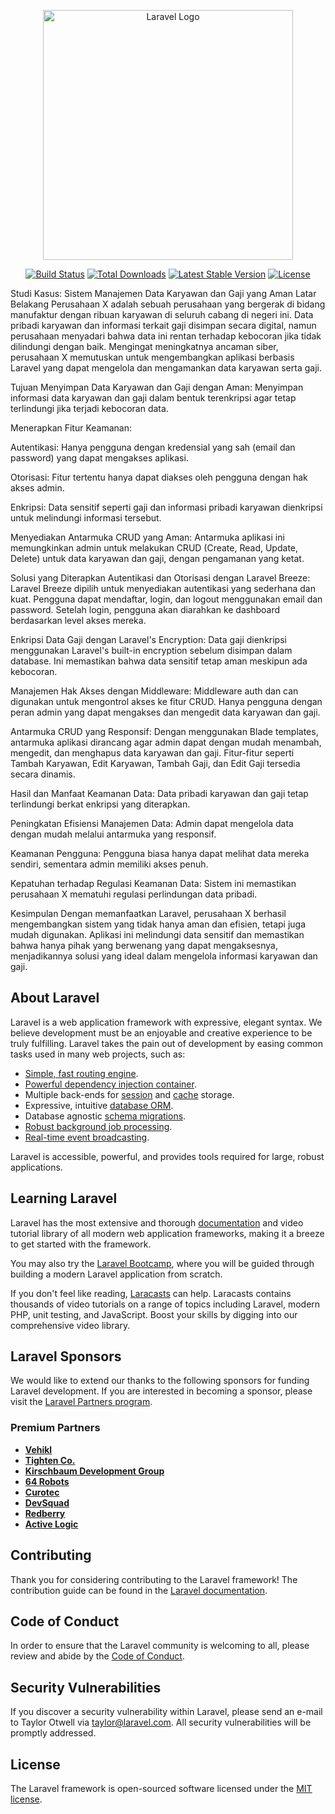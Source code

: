 <p align="center"><a href="https://laravel.com" target="_blank"><img src="https://raw.githubusercontent.com/laravel/art/master/logo-lockup/5%20SVG/2%20CMYK/1%20Full%20Color/laravel-logolockup-cmyk-red.svg" width="400" alt="Laravel Logo"></a></p>

<p align="center">
<a href="https://github.com/laravel/framework/actions"><img src="https://github.com/laravel/framework/workflows/tests/badge.svg" alt="Build Status"></a>
<a href="https://packagist.org/packages/laravel/framework"><img src="https://img.shields.io/packagist/dt/laravel/framework" alt="Total Downloads"></a>
<a href="https://packagist.org/packages/laravel/framework"><img src="https://img.shields.io/packagist/v/laravel/framework" alt="Latest Stable Version"></a>
<a href="https://packagist.org/packages/laravel/framework"><img src="https://img.shields.io/packagist/l/laravel/framework" alt="License"></a>
</p>
Studi Kasus: Sistem Manajemen Data Karyawan dan Gaji yang Aman
Latar Belakang
Perusahaan X adalah sebuah perusahaan yang bergerak di bidang manufaktur dengan ribuan karyawan di seluruh cabang di negeri ini. Data pribadi karyawan dan informasi terkait gaji disimpan secara digital, namun perusahaan menyadari bahwa data ini rentan terhadap kebocoran jika tidak dilindungi dengan baik. Mengingat meningkatnya ancaman siber, perusahaan X memutuskan untuk mengembangkan aplikasi berbasis Laravel yang dapat mengelola dan mengamankan data karyawan serta gaji.

Tujuan
Menyimpan Data Karyawan dan Gaji dengan Aman:
Menyimpan informasi data karyawan dan gaji dalam bentuk terenkripsi agar tetap terlindungi jika terjadi kebocoran data.

Menerapkan Fitur Keamanan:

Autentikasi: Hanya pengguna dengan kredensial yang sah (email dan password) yang dapat mengakses aplikasi.

Otorisasi: Fitur tertentu hanya dapat diakses oleh pengguna dengan hak akses admin.

Enkripsi: Data sensitif seperti gaji dan informasi pribadi karyawan dienkripsi untuk melindungi informasi tersebut.

Menyediakan Antarmuka CRUD yang Aman:
Antarmuka aplikasi ini memungkinkan admin untuk melakukan CRUD (Create, Read, Update, Delete) untuk data karyawan dan gaji, dengan pengamanan yang ketat.

Solusi yang Diterapkan
Autentikasi dan Otorisasi dengan Laravel Breeze:
Laravel Breeze dipilih untuk menyediakan autentikasi yang sederhana dan kuat. Pengguna dapat mendaftar, login, dan logout menggunakan email dan password. Setelah login, pengguna akan diarahkan ke dashboard berdasarkan level akses mereka.

Enkripsi Data Gaji dengan Laravel's Encryption:
Data gaji dienkripsi menggunakan Laravel's built-in encryption sebelum disimpan dalam database. Ini memastikan bahwa data sensitif tetap aman meskipun ada kebocoran.

Manajemen Hak Akses dengan Middleware:
Middleware auth dan can digunakan untuk mengontrol akses ke fitur CRUD. Hanya pengguna dengan peran admin yang dapat mengakses dan mengedit data karyawan dan gaji.

Antarmuka CRUD yang Responsif:
Dengan menggunakan Blade templates, antarmuka aplikasi dirancang agar admin dapat dengan mudah menambah, mengedit, dan menghapus data karyawan dan gaji. Fitur-fitur seperti Tambah Karyawan, Edit Karyawan, Tambah Gaji, dan Edit Gaji tersedia secara dinamis.

Hasil dan Manfaat
Keamanan Data: Data pribadi karyawan dan gaji tetap terlindungi berkat enkripsi yang diterapkan.

Peningkatan Efisiensi Manajemen Data: Admin dapat mengelola data dengan mudah melalui antarmuka yang responsif.

Keamanan Pengguna: Pengguna biasa hanya dapat melihat data mereka sendiri, sementara admin memiliki akses penuh.

Kepatuhan terhadap Regulasi Keamanan Data: Sistem ini memastikan perusahaan X mematuhi regulasi perlindungan data pribadi.

Kesimpulan
Dengan memanfaatkan Laravel, perusahaan X berhasil mengembangkan sistem yang tidak hanya aman dan efisien, tetapi juga mudah digunakan. Aplikasi ini melindungi data sensitif dan memastikan bahwa hanya pihak yang berwenang yang dapat mengaksesnya, menjadikannya solusi yang ideal dalam mengelola informasi karyawan dan gaji.
## About Laravel

Laravel is a web application framework with expressive, elegant syntax. We believe development must be an enjoyable and creative experience to be truly fulfilling. Laravel takes the pain out of development by easing common tasks used in many web projects, such as:

- [Simple, fast routing engine](https://laravel.com/docs/routing).
- [Powerful dependency injection container](https://laravel.com/docs/container).
- Multiple back-ends for [session](https://laravel.com/docs/session) and [cache](https://laravel.com/docs/cache) storage.
- Expressive, intuitive [database ORM](https://laravel.com/docs/eloquent).
- Database agnostic [schema migrations](https://laravel.com/docs/migrations).
- [Robust background job processing](https://laravel.com/docs/queues).
- [Real-time event broadcasting](https://laravel.com/docs/broadcasting).

Laravel is accessible, powerful, and provides tools required for large, robust applications.

## Learning Laravel

Laravel has the most extensive and thorough [documentation](https://laravel.com/docs) and video tutorial library of all modern web application frameworks, making it a breeze to get started with the framework.

You may also try the [Laravel Bootcamp](https://bootcamp.laravel.com), where you will be guided through building a modern Laravel application from scratch.

If you don't feel like reading, [Laracasts](https://laracasts.com) can help. Laracasts contains thousands of video tutorials on a range of topics including Laravel, modern PHP, unit testing, and JavaScript. Boost your skills by digging into our comprehensive video library.

## Laravel Sponsors

We would like to extend our thanks to the following sponsors for funding Laravel development. If you are interested in becoming a sponsor, please visit the [Laravel Partners program](https://partners.laravel.com).

### Premium Partners

- **[Vehikl](https://vehikl.com)**
- **[Tighten Co.](https://tighten.co)**
- **[Kirschbaum Development Group](https://kirschbaumdevelopment.com)**
- **[64 Robots](https://64robots.com)**
- **[Curotec](https://www.curotec.com/services/technologies/laravel)**
- **[DevSquad](https://devsquad.com/hire-laravel-developers)**
- **[Redberry](https://redberry.international/laravel-development)**
- **[Active Logic](https://activelogic.com)**

## Contributing

Thank you for considering contributing to the Laravel framework! The contribution guide can be found in the [Laravel documentation](https://laravel.com/docs/contributions).

## Code of Conduct

In order to ensure that the Laravel community is welcoming to all, please review and abide by the [Code of Conduct](https://laravel.com/docs/contributions#code-of-conduct).

## Security Vulnerabilities

If you discover a security vulnerability within Laravel, please send an e-mail to Taylor Otwell via [taylor@laravel.com](mailto:taylor@laravel.com). All security vulnerabilities will be promptly addressed.

## License

The Laravel framework is open-sourced software licensed under the [MIT license](https://opensource.org/licenses/MIT).
